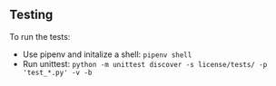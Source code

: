 ## Testing
To run the tests:

- Use pipenv and initalize a shell: `pipenv shell`
- Run unittest: `python -m unittest discover -s license/tests/ -p 'test_*.py' -v -b`
